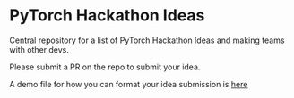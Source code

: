 # PyTorch Hackathon Ideas

Central repository for a list of PyTorch Hackathon Ideas and making teams with other devs.

Please submit a PR on the repo to submit your idea.

A demo file for how you can format your idea submission is [here](demo.md)
